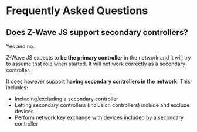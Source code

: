 # Frequently Asked Questions

## Does Z-Wave JS support secondary controllers?

Yes and no.

Z-Wave JS expects to **be the primary controller** in the network and it will try to assume that role when started. It will not work correctly as a secondary controller.

It does however support **having secondary controllers in the network**. This includes:

- Including/excluding a secondary controller
- Letting secondary controllers (inclusion controllers) include and exclude devices
- Perform network key exchange with devices included by a secondary controller
